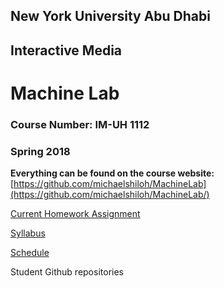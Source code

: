 ## New York University Abu Dhabi
## Interactive Media
# Machine Lab
### Course Number: IM-UH 1112
### Spring 2018

**Everything can be found on the course website:**   
[https://github.com/michaelshiloh/MachineLab](https://github.com/michaelshiloh/MachineLab/)


[Current Homework
Assignment](https://github.com/michaelshiloh/MachineLab/blob/master/schedule.md#current-homework-assignment)

[Syllabus](syllabus.md)  

[Schedule](schedule.md)

Student Github repositories


